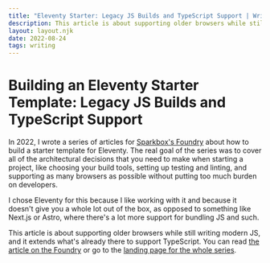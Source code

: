 ```yaml
---
title: "Eleventy Starter: Legacy JS Builds and TypeScript Support | Writing | Dustin Whisman"
description: This article is about supporting older browsers while still writing modern JS, and it extends what's already there to support TypeScript.
layout: layout.njk
date: 2022-08-24
tags: writing
---
```


# Building an Eleventy Starter Template: Legacy JS Builds and TypeScript Support

In 2022, I wrote a series of articles for [Sparkbox's
Foundry](https://sparkbox.com/foundry) about how to build a starter template for
Eleventy. The real goal of the series was to cover all of the architectural
decisions that you need to make when starting a project, like choosing your
build tools, setting up testing and linting, and supporting as many browsers as
possible without putting too much burden on developers.

I chose Eleventy for this because I like working with it and because it doesn't
give you a whole lot out of the box, as opposed to something like Next.js or
Astro, where there's a lot more support for bundling JS and such.

This article is about supporting older browsers while still writing modern JS,
and it extends what's already there to support TypeScript. You can read [the
article on the
Foundry](https://sparkbox.com/foundry/building_javascript_into_my_github_starter_template_project)
or go to the [landing page for the whole
series](https://sparkbox.com/foundry/series/building_an_eleventy_starter_template).
